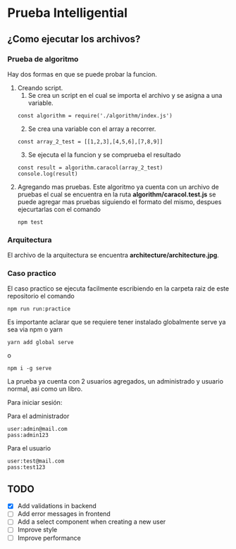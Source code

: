 # Prueba Intelligential

## ¿Como ejecutar los archivos?

### Prueba de algoritmo

Hay dos formas en que se puede probar la funcion.

1. Creando script.
    1. Se crea un script en el cual se importa el archivo y se asigna a una variable.
    ```
    const algorithm = require('./algorithm/index.js')
    ```
    2. Se crea una variable con el array a recorrer.
    ```
    const array_2_test = [[1,2,3],[4,5,6],[7,8,9]]
    ```
    3. Se ejecuta el la funcion y se comprueba el resultado
    ```
    const result = algorithm.caracol(array_2_test)
    console.log(result)
    ```
2. Agregando mas pruebas. Este algoritmo ya cuenta con un archivo de pruebas el cual se encuentra en la ruta **algorithm/caracol.test.js** se puede agregar mas pruebas siguiendo el formato del mismo, despues ejecurtarlas con el comando
    ```
    npm test
    ```

### Arquitectura

El archivo de la arquitectura se encuentra **architecture/architecture.jpg**.

### Caso practico

El caso practico se ejecuta facilmente escribiendo en la carpeta raiz de este repositorio el comando 
```
npm run run:practice
```
Es importante aclarar que se requiere tener instalado globalmente serve ya sea via npm o yarn
```
yarn add global serve
```
o 
```
npm i -g serve
```

La prueba ya cuenta con 2 usuarios agregados, un administrado y usuario normal, asi como un libro.

Para iniciar sesión:

Para el administrador
```
user:admin@mail.com
pass:admin123
```

Para el usuario
```
user:test@mail.com
pass:test123
```

## TODO

- [x] Add validations in backend
- [ ] Add error messages in frontend
- [ ] Add a select component when creating a new user
- [ ] Improve style
- [ ] Improve performance